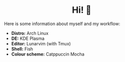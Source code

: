 <h1 align="center">Hi! 👋</h1>

Here is some information about myself and my workflow:

- **Distro:** Arch Linux
- **DE:** KDE Plasma
- **Editor:** Lunarvim (with Tmux)
- **Shell:** Fish
- **Colour scheme:** Catppuccin Mocha
